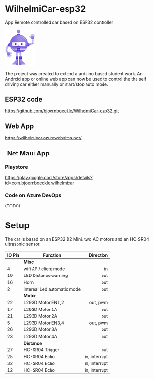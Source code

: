 # WilhelmiCar-esp32

App Remote controlled car based on ESP32 controller

<img src="WilhelmiCarLogo.png" alt="logo" style="width:100px;"/>

The project was created to extend a arduino based student work.
An Android app or online web app can now be used to control the the self driving car either manually or start/stop auto mode.

## ESP32 code

https://github.com/bjoernboeckle/WilhelmiCar-esp32.git


## Web App 
https://wilhelmicar.azurewebsites.net/


## .Net Maui App 

### Playstore
https://play.google.com/store/apps/details?id=com.bjoernboeckle.wilhelmicar

### Code on Azure DevOps
(TODO)



# Setup
The car is based on an ESP32 D2 Mini, two AC motors and an HC-SR04 ultrasonic sensor.

|IO Pin|      Function                 |  Direction   |
|------|-------------------------------|-------------:|
|      | **Misc**                                     |
| 4    | wifi AP / client mode         | in           |
| 19   | LED Distance warning          | out          |
| 16   | Horn                          | out          |
| 2    | internal Led automatic mode   | out          |
|      | **Motor**                                    |
| 22   | L293D Motor EN1,2             | out, pwm     |
| 17   | L293D Motor 1A                | out          |
| 21   | L293D Motor 2A                | out          |
| 5    | L293D Motor EN3,4             | out, pwm     |
| 26   | L293D Motor 3A                | out          |
| 23   | L293D Motor 4A                | out          |
|      | **Distance**                                 |
| 27   | HC-SR04 Trigger               | out          |
| 25   | HC-SR04 Echo                  | in, interrupt|
| 32   | HC-SR04 Echo                  | in, interrupt|
| 12   | HC-SR04 Echo                  | in, interrupt|
